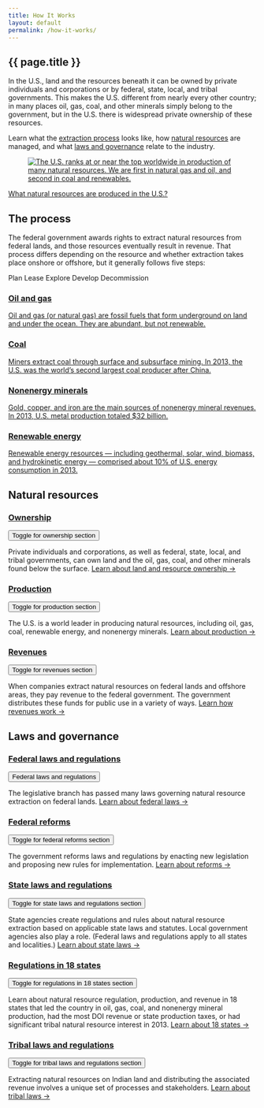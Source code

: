 ```yaml
---
title: How It Works
layout: default
permalink: /how-it-works/
---
```


<section class="slab-delta">
  <div class="container-page-wrapper landing-section_top ribbon ribbon-column">
    <div class="container-left-8 ribbon-hero ribbon-hero-column">
      <h1>{{ page.title }}</h1>
      <p class="ribbon-hero-description">In the U.S., land and the resources beneath it can be owned by private individuals and corporations or by federal, state, local, and tribal governments. This makes the U.S. different from nearly every other country; in many places oil, gas, coal, and other minerals simply belong to the government, but in the U.S. there is widespread private ownership of these resources.</p>
      <p class="ribbon-hero-description">Learn what the <a href="#process">extraction process</a> looks like, how <a href="#natural-resources">natural resources</a> are managed, and what <a href="#laws-governance">laws and governance</a> relate to the industry.</p>
    </div>
    <div class="container-right-4 ribbon-carousel-column ribbon-carousel-has-image ribbon-carousel">
      <figure class="ribbon-carousel-top">
        <a href="{{site.baseurl}}/how-it-works/production/">
          <img class="ribbon-carousel-image" src="{{ site.baseurl }}/img/howitworks-landing-intro.png" alt="The U.S. ranks at or near the top worldwide in production of many natural resources. We are first in natural gas and oil, and second in coal and renewables.">
        </a>
      </figure>
      <figcaption class="ribbon-carousel-bottom"><a href="{{site.baseurl}}/how-it-works/production/" class="link-alpha">What natural resources are produced in the U.S.?</a></figcaption>
    </div>
  </div>
</section>

<section accordion="how-it-works-landing" accordion-desktop="false" class="container-page-wrapper landing-wrapper">
  <section class="container">
    <h2 id="process" class="h3 landing-section_category">The process</h2>
    <div class="container landing-section_open overview">
      <p>The federal government awards rights to extract natural resources from federal lands, and those resources eventually result in revenue. That process differs depending on the resource and whether extraction takes place onshore or offshore, but it generally follows five steps:</p>
      <p class="para-lg landing-steps">
        <span>Plan <icon class="icon-chevron-lg"></icon></span>
        <span>Lease <icon class="icon-chevron-lg"></icon></span>
        <span>Explore <icon class="icon-chevron-lg"></icon></span>
        <span>Develop <icon class="icon-chevron-lg"></icon></span>
        <span>Decommission</span>
      </p>
    </div>
    <div class="container landing-section_open landing-oil_gas-wrapper">
      <h3 class="h3 landing-heading"><a href="{{site.baseurl}}/how-it-works/offshore-oil-gas/">Oil and gas</a></h3>
      <a href="{{site.baseurl}}/how-it-works/offshore-oil-gas/">
        <div class="landing-oil_gas">
          <p class="landing-description">Oil and gas (or natural gas) are fossil fuels that form underground on land and under the ocean. They are abundant, but not renewable.</p>
        </div>
      </a>
    </div>
    </div>
    <div class="container landing-section_open landing-coal-wrapper">
      <h3 class="h3 landing-heading"><a href="{{site.baseurl}}/how-it-works/coal/">Coal</a></h3>
      <a href="{{site.baseurl}}/how-it-works/coal/">
        <div class="landing-coal">
          <p class="landing-description">Miners extract coal through surface and subsurface mining. In 2013, the U.S. was the world’s second largest coal producer after China.</p>
        </div>
      </a>
    </div>
    <div class="container landing-section_open landing-minerals-wrapper">
      <h3 class="h3 landing-heading"><a href="{{site.baseurl}}/how-it-works/minerals/">Nonenergy minerals</a></h3>
      <a href="{{site.baseurl}}/how-it-works/minerals/">
        <div class="landing-minerals">
          <p class="landing-description">Gold, copper, and iron are the main sources of nonenergy mineral revenues. In 2013, U.S. metal production totaled $32 billion.</p>
        </div>
      </a>
    </div>
    <div class="container landing-section_open landing-renewables-wrapper">
      <h3 class="h3 landing-heading"><a href="{{site.baseurl}}/how-it-works/onshore-renewables/">Renewable energy</a></h3>
      <a href="{{site.baseurl}}/how-it-works/onshore-renewables/">
        <div class="landing-renewables">
          <p class="landing-description">Renewable energy resources — including geothermal, solar, wind, biomass, and hydrokinetic energy — comprised about 10% of U.S. energy consumption in 2013.</p>
        </div>
      </a>
    </div>
  </section>
	<section class="container">
		<h2 id="natural-resources" class="h3 landing-section_category">Natural resources</h2>
		<div class="container landing-section" accordion-item aria-expanded="true">
			<h3 class="h3 landing-heading"><a href="{{site.baseurl}}/how-it-works/ownership/">Ownership</a></h3>
			<button><label class="sr-only">Toggle for ownership section</label></button>
			<div>
				<p class="landing-description">Private individuals and corporations, as well as federal, state, local, and tribal governments, can own land and the oil, gas, coal, and other minerals found below the surface.
        <a href="{{site.baseurl}}/how-it-works/ownership/">Learn about land and resource ownership &#8594;</a></p>
			</div>
		</div>
		<div class="container landing-section" accordion-item>
			<h3 class="h3 landing-heading"><a href="{{site.baseurl}}/how-it-works/production/">Production</a></h3>
			<button><label class="sr-only">Toggle for production section</label></button>
			<div>
				<p class="landing-description">The U.S. is a world leader in producing natural resources, including oil, gas, coal, renewable energy, and nonenergy minerals.
        <a href="{{site.baseurl}}/how-it-works/production/">Learn about production &#8594;</a></p>
			</div>
		</div>
		<div class="container landing-section" accordion-item>
			<h3 class="h3 landing-heading"><a href="{{site.baseurl}}/how-it-works/revenues/">Revenues</a></h3>
			<button><label class="sr-only">Toggle for revenues section</label></button>
			<div>
				<p class="landing-description">When companies extract natural resources on federal lands and offshore areas, they pay revenue to the federal government. The government distributes these funds for public use in a variety of ways.
        <a href="{{site.baseurl}}/how-it-works/revenues/">Learn how revenues work&nbsp;&#8594;</a></p>
			</div>
		</div>
	</section>
	<section class="container">
		<h2 id="laws-governance" class="h3 landing-section_category">Laws and governance</h2>
		<div class="container landing-section" accordion-item>
			<h3 class="h3 landing-heading"><a href="{{site.baseurl}}/how-it-works/federal-laws/">Federal laws and regulations</a></h3>
			<button><label class="sr-only">Federal laws and regulations</label></button>
			<div>
				<p class="landing-description">The legislative branch has passed many laws governing natural resource extraction on federal lands.
        <a href="{{site.baseurl}}/how-it-works/federal-laws/">Learn about federal laws &#8594;</a></p>
			</div>
		</div>
		<div class="container landing-section" accordion-item>
			<h3 class="h3 landing-heading"><a href="{{site.baseurl}}/how-it-works/federal-reforms/">Federal reforms</a></h3>
			<button><label class="sr-only">Toggle for federal reforms section</label></button>
			<div>
				<p class="landing-description">The government reforms laws and regulations by enacting new legislation and proposing new rules for implementation.
        <a href="{{site.baseurl}}/how-it-works/federal-reforms/">Learn about reforms &#8594;</a></p>
			</div>
		</div>
		<div class="container landing-section" accordion-item>
			<h3 class="h3 landing-heading"><a href="{{site.baseurl}}/how-it-works/state-laws-and-regulations/" id="state-laws-and-regulations">State laws and regulations</a></h3>
			<button><label class="sr-only">Toggle for state laws and regulations section</label></button>
			<div>
				<p class="landing-description">State agencies create regulations and rules about natural resource extraction based on applicable state laws and statutes. Local government agencies also play a role. (Federal laws and regulations apply to all states and localities.)
        <a href="{{site.baseurl}}/how-it-works/state-laws-and-regulations/">Learn about state laws &#8594;</a></p>
			</div>
		</div>
		<div class="container landing-section" accordion-item>
			<h3 class="h3 landing-heading"><a href="{{site.baseurl}}/how-it-works/state-legal-fiscal-info/">Regulations in 18 states</a></h3>
			<button><label class="sr-only">Toggle for regulations in 18 states section</label></button>
			<div>
				<p class="landing-description">Learn about natural resource regulation, production, and revenue in 18 states that led the country in oil, gas, coal, and nonenergy mineral production, had the most DOI revenue or state production taxes, or had significant tribal natural resource interest in 2013.
        <a href="{{site.baseurl}}/how-it-works/state-legal-fiscal-info/">Learn about 18 states &#8594;</a></p>
			</div>
		</div>
		<div class="container landing-section" accordion-item>
			<h3 class="h3 landing-heading"><a href="{{site.baseurl}}/how-it-works/tribal-laws-and-regulations/">Tribal laws and regulations</a></h3>
			<button><label class="sr-only">Toggle for tribal laws and regulations section</label></button>
			<div>
				<p class="landing-description">Extracting natural resources on Indian land and distributing the associated revenue involves a unique set of processes and stakeholders.
        <a href="{{site.baseurl}}/how-it-works/tribal-laws-and-regulations/">Learn about tribal laws &#8594;</a></p>
			</div>
		</div>
	</section>
</section>
